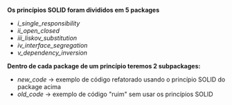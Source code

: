 **Os princípios SOLID foram divididos em 5 packages**

- *i_single_responsibility*
- *ii_open_closed*
- *iii_liskov_substitution*
- *iv_interface_segregation*
- *v_dependency_inversion*

**Dentro de cada package de um princípio teremos 2 subpackages:**
  - *new_code* -> exemplo de código refatorado usando o princípio SOLID do package acima
  - *old_code* -> exemplo de código "ruim" sem usar os princípios SOLID